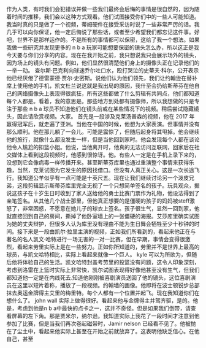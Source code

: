 作为人类，有时我们会犯错误并做一些我们最终会后悔的事情是很自然的，因为随着时间的推移，我们会以这种方式观看。他们试图接受你们中的一些人可能知道。我当时真的只是做了一个视频，蒂姆硬件在接受采访时说了一些非常严厉的话。我几乎可以向你保证，他一定后悔说了那些话，或者至少希望我们都忘记这件事。好吧，世界不是那样运作的。不是所有的事情都可以保密，这给了我一个想法。如果我做一些研究并发现更多的 n b a 玩家可能想要保密的镜头怎么办，所以这正是我今天要与你们分享的内容。现在在我开始之前，我只想说我只会展示场外的镜头，因为场上的镜头有问题。例如，他们显然很清楚他们身上的摄像头正在记录他们的一举一动。
查尔斯·巴克利向球迷乔尔吐口水，殴打哭泣的史蒂夫·科尔，公开表示他已经厌倦了德雷蒙德·贾尔·史密斯。说他们认为他们领先，我们让约翰逊在替补席上使用他的手机，凯文杜兰说这就是我出局的原因，我什至会扔给斯蒂芬在他自己的网络摄像头上表现得很疯狂，所有这些都做了什么剪辑有共同点，他们都知道每个人都是。看着，我的意思是。那些地方到处都有摄像师，所以我想做的只是专注于那些 n b a 球员不知道他们在镜头前或在某些情况下的视频。稍后尝试隐藏镜头，因此请欣赏视频。大家。
首先是一段涉及克莱汤普森的视频，他在 2017 年赢得冠军后，就走遍了亚洲。当他在中国的时候，他想为大家表演。但事情并没有那么顺利。他在那儿躺了一会儿。可能是震惊了，但随后起身将其甩掉。他会继续他的旅行，就像什么都没发生一样，但是当他回到家时。他会发现每个人都在谈论他令人尴尬的扣篮小姐。他说，当他离开时，他真的无法访问互联网，回家后在社交媒体上看到这段视频时，他感到很惊讶。他。有些人一定是在手机上录下来的，没想到它会像病毒一样传播开来。甚至斯蒂芬库里也通过重演整个事情来获得乐趣，当然，克莱试图为它发生的原因找借口。但没有人真正关心。这是一次长途飞行。我知道公羊似乎有一点可能是十英尺五。现在让我们继续讨论另一个泼皮兄弟，这段剪辑显示斯蒂芬库里完全无视了一个只想简单签名的孩子。玩具观众，据说这孩子在十岁生日时收到了家人送给他的勇士比赛门票作为礼物，他设法得到了亲笔签名。从其他几个战士那里，但他真正想要的是僵硬的孩子的妈妈被steff激怒了，非常困惑，不愿意在她儿子的球衣上签名。孩子很生气，显然一回到家，他就直接回到自己的房间，撕掉了他卧室墙上的一张僵硬的海报。艾莎库里确实试图为她的丈夫辩护，但很多人认为库里没有理由不能为生日舞会牺牲至少十秒钟的时间。接下来是一段由凯尔·拉里主演的视频，正如我们所看到的，看起来他正在与著名的名人凯文·哈特进行一场无害的一对一比赛，但在早期，事情会变得很激烈，看起来劳里实际上是在一些努力。正如你所知道的，劳里并不是世界上最高的球员，与凯文哈特相比，实际上看起来就像一个巨人。 kyle 可以为所欲为，但随后他将体验自己的生活。凯文哈特封盖考劳里的投篮没有问题，这令人印象深刻，考虑到洛雷在上篮时实际上非常快，凯尔试图表现得好像他甚至没有生气，但我们都知道他一定是在内线死去.知道他刚刚被喜剧演员送回了他的镜头，这位喜剧演员在这里以短片着称，播放了一段视频。约翰墙的画像。他即将在波士顿锐步总部抹去奥运金牌得主艾里的梅里特。每个人都有一个位置并起飞。现在我知道你们在想什么了。 john wall 实际上做得很好。看起来他与金牌得主并驾齐驱，是的。他是，考虑到他是n b a中最快的点卡之一，这并不奇怪。但是如果我们倒带，请查看屏幕的左下角。那是贾米尔，纳尔逊。我知道实际上我花了一段时间才注意到他参加了比赛，但是当我们再次卷起磁带时，Jamir nelson 已经看不见了。他被抛在了尘土中，看起来他实际上甚至在开始之前就放弃了。这表明他缺乏信心。在他自己，甚至